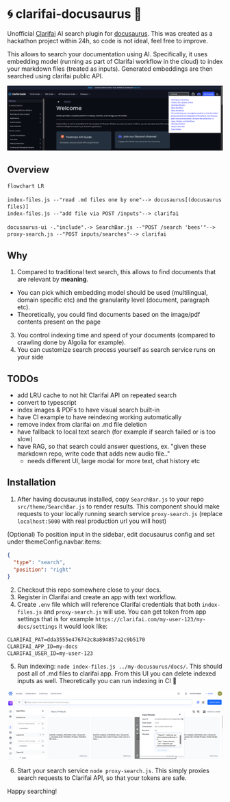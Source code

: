 # 🌀 clarifai-docusaurus 🦖
Unofficial [Clarifai](https://www.clarifai.com/) AI search plugin for [docusaurus](https://docusaurus.io/). This was created as a hackathon project within 24h, so code is not ideal, feel free to improve.

This allows to search your documentation using AI. Specifically, it uses embedding model (running as part of Clarifai workflow in the cloud) to index your markdown files (treated as inputs). Generated embeddings are then searched using clarifai public API. 

![](docs/example.png)

## Overview
```mermaid
flowchart LR

index-files.js --"read .md files one by one"--> docusaurus[(docusaurus files)]
index-files.js --"add file via POST /inputs"--> clarifai

docusaurus-ui -."include".-> SearchBar.js --"POST /search 'bees'"--> proxy-search.js --"POST inputs/searches"--> clarifai
```


## Why
1. Compared to traditional text search, this allows to find documents that are relevant by **meaning**.
  - You can pick which embedding model should be used (multilingual, domain specific etc) and the granularity level (document, paragraph etc).
  -  Theoretically, you could find documents based on the image/pdf contents present on the page
3. You control indexing time and speed of your documents (compared to crawling done by Algolia for example).
4. You can customize search process yourself as search service runs on your side

## TODOs
- add LRU cache to not hit Clarifai API on repeated search
- convert to typescript
- index images & PDFs to have visual search built-in
- have CI example to have reindexing working automatically
- remove index from clarifai on .md file deletion
- have fallback to local text search (for example if search failed or is too slow)
- have RAG, so that search could answer questions, ex. "given these markdown repo, write code that adds new audio file.."
  - needs different UI, large modal for more text, chat history etc

## Installation
1. After having docusaurus installed, copy `SearchBar.js` to your repo `src/theme/SearchBar.js` to render results. 
This component should make requests to your locally running search service `proxy-search.js` (replace `localhost:5000` with real production url you will host)


(Optional) To position input in the sidebar, edit docusaurus config and set under themeConfig.navbar.items:
```json
{
  "type": "search",
  "position": "right"
}
```


2. Checkout this repo somewhere close to your docs. 
3. Register in Clarifai and create an app with text workflow.
4. Create `.env` file which will reference Clarifai credentials that both `index-files.js` and `proxy-search.js` will use. 
You can get token from app settings that is for example `https://clarifai.com/my-user-123/my-docs/settings` it would look like:

```
CLARIFAI_PAT=dda3555e476742c8a894857a2c9b5170
CLARIFAI_APP_ID=my-docs
CLARIFAI_USER_ID=my-user-123
```

5. Run indexing: `node index-files.js ../my-docusaurus/docs/`. This should post all of .md files to clarifai app. From this UI you can delete indexed inputs as well. Theoretically you can run indexing in CI 🤔

![](docs/indexed-files.png)

6. Start your search service `node proxy-search.js`. This simply proxies search requests to Clarifai API, so that your tokens are safe.

Happy searching!
